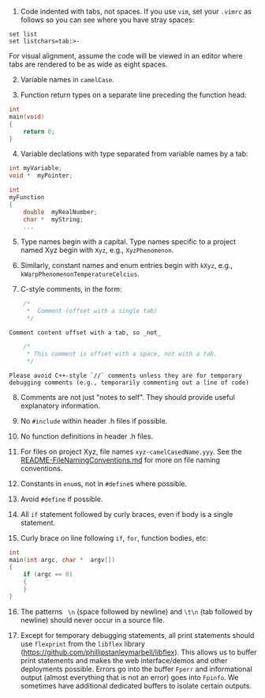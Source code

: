 1.	Code indented with tabs, not spaces. If you use `vim`, set your `.vimrc` as follows so you can see where you have stray spaces:
```
set list
set listchars=tab:>-
```
For visual alignment, assume the code will be viewed in an editor where tabs are rendered to be as wide as eight spaces.

2.	Variable names in `camelCase`.

3.	Function return types on a separate line preceding the function head:
```c
int
main(void)
{
	return 0;
}
```

4.	Variable declations with type separated from variable names by a tab:
```c
int	myVariable;
void *	myPointer;

int
myFunction
{
	double	myRealNumber;
	char *	myString;
	...
```

5.	Type names begin with a capital. Type names specific to a project named Xyz begin with `Xyz`, e.g., `XyzPhenomenon`.

6.	Similarly, constant names and enum entries begin with `kXyz`, e.g., `kWarpPhenomenonTemperatureCelcius`. 

7.	C-style comments, in the form:
```c
	/*
	 *	Comment (offset with a single tab)
	 */
```
	Comment content offset with a tab, so _not_

```c
	/*
	 * This comment is offset with a space, not with a tab.
	 */
```
	Please avoid C++-style `//` comments unless they are for temporary debugging comments (e.g., temporarily commenting out a line of code)

8.	Comments are not just "notes to self". They should provide useful explanatory information.

9.	No `#include` within header .h files if possible.

10.	No function definitions in header .h files.

11.	For files on project Xyz, file names `xyz-camelCasedName.yyy`. See the [README-FileNamingConventions.md](https://github.com/physical-computation/Conventions/blob/master/README-FileNamingConventions.md) for more on file naming conventions. 

12.	Constants in `enum`s, not in `#define`s where possible.

13.	Avoid `#define` if possible.

14.	All `if` statement followed by curly braces, even if body is a single statement.

15.	Curly brace on line following `if`, `for`, function bodies, etc:
```C
int
main(int argc, char *  argv[])
{
	if (argc == 0)
	{
	}
}
```

16.	The patterns ` \n` (space followed by newline) and `\t\n` (tab followed by newline) should never occur in a source file.

17.	Except for temporary debugging statements, all print statements should use `flexprint` from the `libflex` library (https://github.com/phillipstanleymarbell/libflex). This allows us to buffer print statements and makes the web interface/demos and other deployments possible. Errors go into the buffer `Fperr` and informational output (almost everything that is not an error) goes into `Fpinfo`. We sometimes have additional dedicated buffers to isolate certain outputs.
